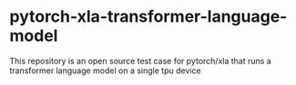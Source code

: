 # pytorch-xla-transformer-language-model
This repository is an open source test case for pytorch/xla that runs a transformer language model on a single tpu device
